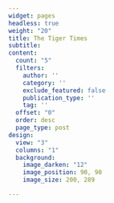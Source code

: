 ```yaml
---
widget: pages
headless: true
weight: "20"
title: The Tiger Times
subtitle: 
content:
  count: "5"
  filters:
    author: ''
    category: ''
    exclude_featured: false
    publication_type: ''
    tag: ''
  offset: "0"
  order: desc
  page_type: post
design:
  view: "3"
  columns: "1"
  background:
    image_darken: "12"
    image_position: 90, 90
    image_size: 200, 289

---
```

